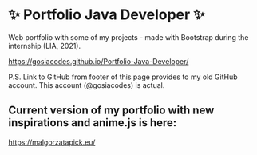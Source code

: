 # :sparkles: Portfolio Java Developer :sparkles:
Web portfolio with some of my projects - made with Bootstrap during the internship (LIA, 2021). 

https://gosiacodes.github.io/Portfolio-Java-Developer/

P.S. Link to GitHub from footer of this page provides to my old GitHub account. This account (@gosiacodes) is actual.

## Current version of my portfolio with new inspirations and anime.js is here: 

https://malgorzatapick.eu/
